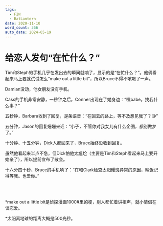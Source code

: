 ```yaml
---
tags:
  - FIN
  - BatLantern
date: 2020-11-10
word_count: 366
auto_date: 2024-05-19
---
```


# 给恋人发句“在忙什么？”

Tim和Steph的手机几乎在发出去的瞬间就响了，显示的是“在忙什么？”。他俩看起来马上要就试试怎么“make out a little bit”，所以Bruce不得不咳嗽了一声。

Damian没动，他女朋友没有手机。

Cass的手机非常安静，一秒钟之后，Conner出现在了她身边：“嘿babe。找我什么事？”

五秒钟，Barbara收到了回复，是条语音：“在回去的路上，等不及想见我了？😘”

五分钟，Jason的回复姗姗来迟：“小子，不管你对我女儿有什么企图，都别做梦了。”

十分钟、十五分钟，Dick人都回来了，Bruce始终没收到回复。

虽然他看起来半点不急，但Dick怕他太尴尬（主要是Tim和Steph看起来马上要开始亲了），所以提前宣布了散会。

十六分四十秒，Bruce的手机响了：“在和Clark检查太阳耀斑异常的原因，晚饭记得等我。也爱你。”

<br>

<br>
<br>
*make out a little bit是侦探漫画1000#里的梗，别人都忙着讲相声，就小情侣在谈恋爱。

*太阳离地球的距离大概是500光秒。
